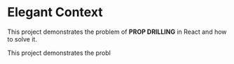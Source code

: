 # Elegant Context

This project demonstrates the problem of <b>PROP DRILLING</b> in React and how to solve it.

This project demonstrates the probl
